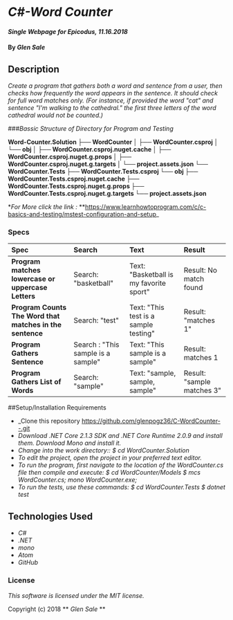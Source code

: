 # _C#-Word Counter_

#### _Single Webpage for Epicodus, 11.16.2018_

#### By _**Glen Sale**_

## Description

_Create a program that gathers both a word and sentence from a user, then checks how frequently the word appears in the sentence. It should check for full word matches only. (For instance, if provided the word "cat" and sentence "I'm walking to the cathedral." the first three letters of the word cathedral would not be counted.)_


###_Bassic Structure of Directory for Program and Testing_

__Word-Counter.Solution
├── WordCounter
│   ├── WordCounter.csproj
│   └── obj
│       ├── WordCounter.csproj.nuget.cache
│       ├── WordCounter.csproj.nuget.g.props
│       ├── WordCounter.csproj.nuget.g.targets
│       └── project.assets.json
└── WordCounter.Tests
    ├── WordCounter.Tests.csproj
    └── obj
        ├── WordCounter.Tests.csproj.nuget.cache
        ├── WordCounter.Tests.csproj.nuget.g.props
        ├── WordCounter.Tests.csproj.nuget.g.targets
        └── project.assets.json__

*_For More click the link :_ **https://www.learnhowtoprogram.com/c/c-basics-and-testing/mstest-configuration-and-setup_        
### Specs
| Spec | Search | Text | Result |
| :-------------     | :------------- | :------------- | :------------- |
| **Program matches lowercase or uppercase Letters** | Search: "basketball" | Text: "Basketball is my favorite sport" |  Result: No match found |
| **Program Counts The Word that matches in the sentence** | Search: "test" | Text: "This test is a sample testing" |  Result: "matches 1" |
| **Program Gathers Sentence** | Search : "This sample is a sample" | Text: "This sample is a sample"|  Result: matches 1 |
| **Program Gathers List of Words** | Search: "sample" | Text: "sample, sample, sample"|  Result: "sample matches 3" |


##Setup/Installation Requirements
* _Clone this repository https://github.com/glenpogz36/C-WordCounter--.git
* _Download .NET Core 2.1.3 SDK and .NET Core Runtime 2.0.9 and install them. Download Mono and install it._
* _Change into the work directory:: $ cd WordCounter.Solution_
* _To edit the project, open the project in your preferred text editor._
* _To run the program, first navigate to the location of the WordCounter.cs file then compile and execute: $ cd WordCounter/Models $ mcs WordCounter.cs; mono WordCounter.exe;_
* _To run the tests, use these commands: $ cd WordCounter.Tests $ dotnet test_ 

## Technologies Used

* _C#_
* _.NET_
* _mono_
* _Atom_
* _GitHub_


### License

*This software is licensed under the MIT license.*

Copyright (c) 2018 ** _Glen Sale_ **
